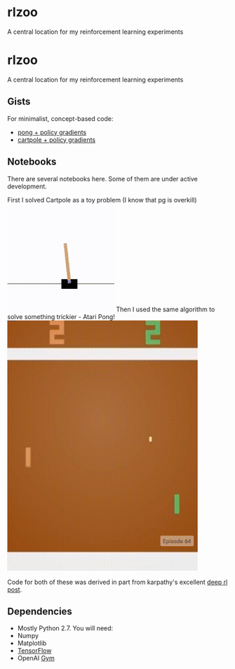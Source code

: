 # rlzoo
A central location for my reinforcement learning experiments

rlzoo
=======
A central location for my reinforcement learning experiments

Gists
--------
For minimalist, concept-based code:
* [pong + policy gradients](https://gym.openai.com/evaluations/eval_qbonzReT72KkjMRBcziwQ)
* [cartpole + policy gradients](https://gym.openai.com/evaluations/eval_hpkg5wFHQ5WUjJnnea0wkw)

Notebooks
--------
There are several notebooks here. Some of them are under active development.

First I solved Cartpole as a toy problem (I know that pg is overkill)
![Cartpole gif](static/gym_cartpole.gif)
Then I used the same algorithm to solve something trickier - Atari Pong!
![Pong gif](static/gym_pong.gif)

Code for both of these was derived in part from karpathy's excellent [deep rl post](https://karpathy.github.io/2016/05/31/rl/).

Dependencies
--------
* Mostly Python 2.7. You will need:
 * Numpy
 * Matplotlib
 * [TensorFlow](https://www.tensorflow.org/versions/master/get_started/os_setup.html#pip_install)
 * OpenAI [Gym](https://gym.openai.com/)
